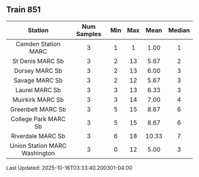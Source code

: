 ## Train 851

| Station | Num Samples | Min | Max | Mean | Median |
| :-----: | :---------: | :-: | :-: | :--: | :----: |
| Camden Station MARC | 3 | 1 | 1 | 1.00 | 1 |
| St Denis MARC Sb | 3 | 2 | 13 | 5.67 | 2 |
| Dorsey MARC Sb | 3 | 2 | 13 | 6.00 | 3 |
| Savage MARC Sb | 3 | 2 | 12 | 5.67 | 3 |
| Laurel MARC Sb | 3 | 3 | 13 | 6.33 | 3 |
| Muirkirk MARC Sb | 3 | 3 | 14 | 7.00 | 4 |
| Greenbelt MARC Sb | 3 | 5 | 15 | 8.67 | 6 |
| College Park MARC Sb | 3 | 5 | 15 | 8.67 | 6 |
| Riverdale MARC Sb | 3 | 6 | 18 | 10.33 | 7 |
| Union Station MARC Washington | 3 | 0 | 12 | 5.00 | 3 |


Last Updated: 2025-10-16T03:33:40.200301-04:00